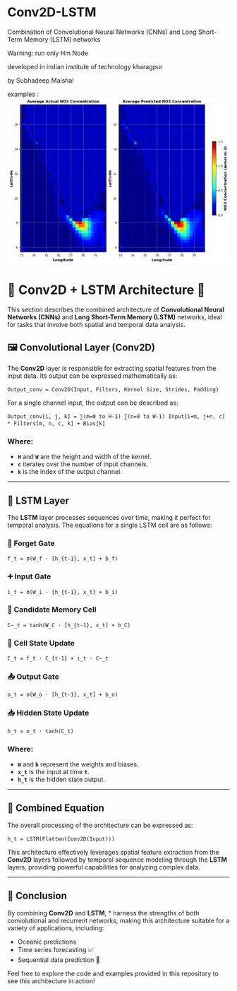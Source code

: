 # Conv2D-LSTM
Combination of Convolutional Neural Networks (CNNs) and Long Short-Term Memory (LSTM) networks 

 Warning: run only Hm Node

developed in indian institute of technology kharagpur

by Subhadeep Maishal  


examples : 
![Figure](https://github.com/subhadeep-maishal/Conv2D-LSTM/blob/main/conv2D%2BLSTM.png) 



# 🌟 Conv2D + LSTM Architecture 🌟

This section describes the combined architecture of **Convolutional Neural Networks (CNNs)** and **Long Short-Term Memory (LSTM)** networks, ideal for tasks that involve both spatial and temporal data analysis.

## 🖼️ Convolutional Layer (Conv2D)

The **Conv2D** layer is responsible for extracting spatial features from the input data. Its output can be expressed mathematically as:

```plaintext
Output_conv = Conv2D(Input, Filters, Kernel Size, Strides, Padding)
```

For a single channel input, the output can be described as:

```plaintext
Output_conv[i, j, k] = ∑(m=0 to H-1) ∑(n=0 to W-1) Input[i+m, j+n, c] * Filters[m, n, c, k] + Bias[k]
```

### Where:
- **`H`** and **`W`** are the height and width of the kernel.
- **`c`** iterates over the number of input channels.
- **`k`** is the index of the output channel.

---

## 🧠 LSTM Layer

The **LSTM** layer processes sequences over time, making it perfect for temporal analysis. The equations for a single LSTM cell are as follows:

### 🔑 Forget Gate

```plaintext
f_t = σ(W_f ⋅ [h_{t-1}, x_t] + b_f)
```

### ➕ Input Gate

```plaintext
i_t = σ(W_i ⋅ [h_{t-1}, x_t] + b_i)
```

### 📝 Candidate Memory Cell

```plaintext
C~_t = tanh(W_C ⋅ [h_{t-1}, x_t] + b_C)
```

### 🔄 Cell State Update

```plaintext
C_t = f_t ⋅ C_{t-1} + i_t ⋅ C~_t
```

### 📤 Output Gate

```plaintext
o_t = σ(W_o ⋅ [h_{t-1}, x_t] + b_o)
```

### 📥 Hidden State Update

```plaintext
h_t = o_t ⋅ tanh(C_t)
```

### Where:
- **`W`** and **`b`** represent the weights and biases.
- **`x_t`** is the input at time **`t`**.
- **`h_t`** is the hidden state output.

---

## 🔗 Combined Equation

The overall processing of the architecture can be expressed as:

```plaintext
h_t = LSTM(Flatten(Conv2D(Input)))
```

This architecture effectively leverages spatial feature extraction from the **Conv2D** layers followed by temporal sequence modeling through the **LSTM** layers, providing powerful capabilities for analyzing complex data.

---

## 🚀 Conclusion

By combining **Conv2D** and **LSTM**, * harness the strengths of both convolutional and recurrent networks, making this architecture suitable for a variety of applications, including:

- Oceanic predictions
- Time series forecasting 📈
- Sequential data prediction 🔮

Feel free to explore the code and examples provided in this repository to see this architecture in action!
